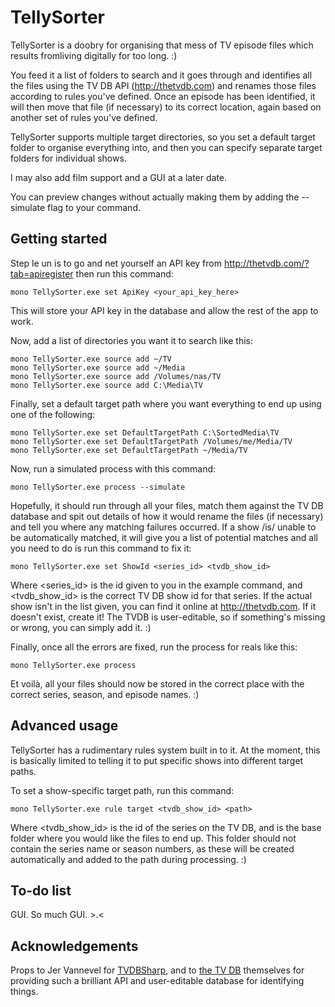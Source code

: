 # TellySorter

TellySorter is a doobry for organising that mess of TV episode files which results fromliving digitally for too
long. :)

You feed it a list of folders to search and it goes through and identifies all the files using the TV DB API
(http://thetvdb.com) and renames those files according to rules you've defined.  Once an episode has been
identified, it will then move that file (if necessary) to its correct location, again based on another set of
rules you've defined.

TellySorter supports multiple target directories, so you set a default target folder to organise everything into,
and then you can specify separate target folders for individual shows.

I may also add film support and a GUI at a later date.

You can preview changes without actually making them by adding the --simulate flag to your command.

## Getting started

Step le un is to go and net yourself an API key from http://thetvdb.com/?tab=apiregister then run this command:

    mono TellySorter.exe set ApiKey <your_api_key_here>

This will store your API key in the database and allow the rest of the app to work.

Now, add a list of directories you want it to search like this:

    mono TellySorter.exe source add ~/TV
    mono TellySorter.exe source add ~/Media
    mono TellySorter.exe source add /Volumes/nas/TV
    mono TellySorter.exe source add C:\Media\TV

Finally, set a default target path where you want everything to end up using one of the following:

    mono TellySorter.exe set DefaultTargetPath C:\SortedMedia\TV
    mono TellySorter.exe set DefaultTargetPath /Volumes/me/Media/TV
    mono TellySorter.exe set DefaultTargetPath ~/Media/TV

Now, run a simulated process with this command:

    mono TellySorter.exe process --simulate

Hopefully, it should run through all your files, match them against the TV DB database and spit out details of how
it would rename the files (if necessary) and tell you where any matching failures occurred. If a show /is/ unable
to be automatically matched, it will give you a list of potential matches and all you need to do is run this
command to fix it:

    mono TellySorter.exe set ShowId <series_id> <tvdb_show_id>

Where <series_id> is the id given to you in the example command, and <tvdb_show_id> is the correct TV DB show id
for that series. If the actual show isn't in the list given, you can find it online at http://thetvdb.com. If it
doesn't exist, create it! The TVDB is user-editable, so if something's missing or wrong, you can simply add it. :)

Finally, once all the errors are fixed, run the process for reals like this:

    mono TellySorter.exe process

Et voilà, all your files should now be stored in the correct place with the correct series, season, and episode
names. :)

## Advanced usage

TellySorter has a rudimentary rules system built in to it. At the moment, this is basically limited to telling it
to put specific shows into different target paths.

To set a show-specific target path, run this command:

    mono TellySorter.exe rule target <tvdb_show_id> <path>

Where <tvdb_show_id> is the id of the series on the TV DB, and <path> is the base folder where you would like the
files to end up. This folder should not contain the series name or season numbers, as these will be created
automatically and added to the path during processing. :)

## To-do list

GUI. So much GUI. >.<

## Acknowledgements

Props to Jer Vannevel for [TVDBSharp](https://github.com/Vannevelj/TVDBSharp), and to
[the TV DB](http://www.thetvdb.com/) themselves for providing such a brilliant API and user-editable database for
identifying things.
